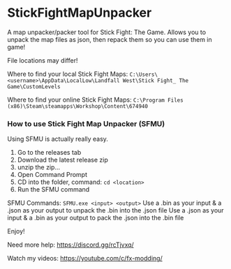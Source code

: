 # StickFightMapUnpacker
A map unpacker/packer tool for Stick Fight: The Game. Allows you to unpack the map files as json, then repack them so you can use them in game! 

File locations may differ!

Where to find your local Stick Fight Maps: `C:\Users\<username>\AppData\LocalLow\Landfall West\Stick Fight_ The Game\CustomLevels`

Where to find your online Stick Fight Maps: `C:\Program Files (x86)\Steam\steamapps\Workshop\Content\674940`

### How to use Stick Fight Map Unpacker (SFMU)
Using SFMU is actually really easy.
1. Go to the releases tab
2. Download the latest release zip
3. unzip the zip...
4. Open Command Prompt
5. CD into the folder, command: `cd <location>`
6. Run the SFMU command

SFMU Commands:
`SFMU.exe <input> <output>`
Use a .bin as your input & a .json as your output to unpack the .bin into the .json file
Use a .json as your input & a .bin as your output to pack the .json into the .bin file




Enjoy!

Need more help: https://discord.gg/rcTjvxq/

Watch my videos: https://youtube.com/c/fx-modding/
